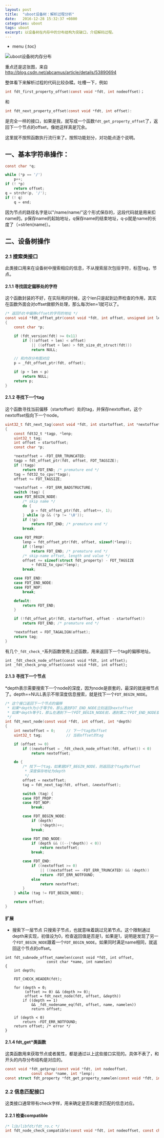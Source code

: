 ```yaml
---
layout: post
title:  "uboot设备树：解析过程分析"
date:   2016-12-28 15:32:37 +0800
categories: uboot
tags: uboot
excerpt: 以设备树在内存中的分布结构为突破口，介绍解码过程。
---
```


* menu
{:toc}

![uboot设备树内存分布](http://img.blog.csdn.net/20161227152910656?watermark/2/text/aHR0cDovL2Jsb2cuY3Nkbi5uZXQvYWJjYW11cw==/font/5a6L5L2T/fontsize/400/fill/I0JBQkFCMA==/dissolve/70/gravity/SouthEast)

重点还是这张图，来自 http://blog.csdn.net/abcamus/article/details/53890694

整体看下来解析过程的代码比较杂糅。吐槽一下，例如

```c
int fdt_first_property_offset(const void *fdt, int nodeoffset)；
```

和

```c
int fdt_next_property_offset(const void *fdt, int offset):
```

是完全一样的接口，如果是我，就写成一个函数`fdt_get_property_offset`了，返回下一个节点的offset，像她这样真是冗余。

这里就不按照函数执行流行来了。按照功能划分，对功能点逐个说明。

## 一、基本字符串操作：

```c
const char *q;

while (*p == '/')
	p++;
if (! *p)
	return offset;
q = strchr(p, '/');
if (! q)
	q = end;
```

因为节点的路径名字是以"/name/name/"这个形式保存的，这段代码就是用来扣name的。p保存name的起始地址，q保存name的结束地址，q-p就是name的长度了（=strlen(name)）。

## 二、设备树操作

### 2.1 搜索类接口
此类接口用来在设备树中搜索相应的信息，不从搜索层次包括字符，标签tag，节点。
#### 2.1.1 寻找固定偏移处的字符

这个函数封装的不好，在实际用的时候，这个len只是起到边界检查的作用，其实在函数外面会对offset做额外处理，那么每次len=1就可以了。
```c
/* 返回fdt中偏移offset的字符的地址 */
const void *fdt_offset_ptr(const void *fdt, int offset, unsigned int len)
{
	const char *p;

	if (fdt_version(fdt) >= 0x11)
		if (((offset + len) < offset)
		    || ((offset + len) > fdt_size_dt_struct(fdt)))
			return NULL;

	// 和内存分布图对应
	p = _fdt_offset_ptr(fdt, offset);

	if (p + len < p)
		return NULL;
	return p;
}
```


#### 2.1.2 寻找下一个tag
这个函数寻找当前偏移（startoffset）处的tag，并保存nextoffset，这个nextoffset指向下一个node。

```c
uint32_t fdt_next_tag(const void *fdt, int startoffset, int *nextoffset)
{
	const fdt32_t *tagp, *lenp;
	uint32_t tag;
	int offset = startoffset;
	const char *p;

	*nextoffset = -FDT_ERR_TRUNCATED;
	tagp = fdt_offset_ptr(fdt, offset, FDT_TAGSIZE);
	if (!tagp)
		return FDT_END; /* premature end */
	tag = fdt32_to_cpu(*tagp);
	offset += FDT_TAGSIZE;

	*nextoffset = -FDT_ERR_BADSTRUCTURE;
	switch (tag) {
	case FDT_BEGIN_NODE:
		/* skip name */
		do {
			p = fdt_offset_ptr(fdt, offset++, 1);
		} while (p && (*p != '\0'));
		if (!p)
			return FDT_END; /* premature end */
		break;

	case FDT_PROP:
		lenp = fdt_offset_ptr(fdt, offset, sizeof(*lenp));
		if (!lenp)
			return FDT_END; /* premature end */
		/* skip-name offset, length and value */
		offset += sizeof(struct fdt_property) - FDT_TAGSIZE
			+ fdt32_to_cpu(*lenp);
		break;

	case FDT_END:
	case FDT_END_NODE:
	case FDT_NOP:
		break;

	default:
		return FDT_END;
	}

	if (!fdt_offset_ptr(fdt, startoffset, offset - startoffset))
		return FDT_END; /* premature end */

	*nextoffset = FDT_TAGALIGN(offset);
	return tag;
}
```

有几个`_fdt_check_*`系列函数使用上述函数，用来返回下一个tag的偏移地址。

```
int _fdt_check_node_offset(const void *fdt, int offset);
int _fdt_check_prop_offset(const void *fdt, int offset);
```

#### 2.1.3 寻找下一个节点

*depth表示需要搜索下一个node的深度，因为node是嵌套的，最深的就是根节点了。depth==NULL表示不带深度信息搜索，就是找下一个`FDT_BEGIN_NODE`。

```c
/* 这个接口返回下一个节点的偏移
 * 如果*depth为小于等于0，那么遇到FDT_END_NODE立刻返回nextoffset
 * 如果*depth等于1，那么在遇到下一个FDT_BEGIN_NODE前，遇到第二个FDT_END_NODE就返回。
 */
int fdt_next_node(const void *fdt, int offset, int *depth)
{
	int nextoffset = 0;     // 下一个tag的offset
	uint32_t tag;           // 当前offset的tag

	if (offset >= 0)
		if ((nextoffset = _fdt_check_node_offset(fdt, offset)) < 0)
			return nextoffset;

	do {
		/* 找下一个tag，如果是DFT_BEGIN_NODE，则返回这个tag的offset
		 * 深度保存地址为depth
		 */
		offset = nextoffset;
		tag = fdt_next_tag(fdt, offset, &nextoffset);

		switch (tag) {
		case FDT_PROP:
		case FDT_NOP:
			break;

		case FDT_BEGIN_NODE:
			if (depth)
				(*depth)++;
			break;

		case FDT_END_NODE:
			if (depth && ((--(*depth)) < 0))
				return nextoffset;
			break;

		case FDT_END:
			if ((nextoffset >= 0)
			    || ((nextoffset == -FDT_ERR_TRUNCATED) && !depth))
				return -FDT_ERR_NOTFOUND;
			else
				return nextoffset;
		}
	} while (tag != FDT_BEGIN_NODE);

	return offset;
}
```

#### 扩展

- 搜索下一层节点
只搜索子节点，也就意味着跳过兄弟节点。这个限制通过depth来实现，初值设为0，检查返回值是否是1，如果是1，说明是发现了另一个`FDT_BEGIN_NODE`跟着一个`FDT_BEGIN_NODE`。如果同时满足name相同，就返回这个节点的offset。
```
int fdt_subnode_offset_namelen(const void *fdt, int offset,
			       const char *name, int namelen)
{
	int depth;

	FDT_CHECK_HEADER(fdt);

	for (depth = 0;
	     (offset >= 0) && (depth >= 0);
	     offset = fdt_next_node(fdt, offset, &depth))
		if ((depth == 1)
		    && _fdt_nodename_eq(fdt, offset, name, namelen))
			return offset;

	if (depth < 0)
		return -FDT_ERR_NOTFOUND;
	return offset; /* error */
}
```

#### 2.1.4 fdt_get*类函数

这类函数用来获取节点或者属性，都是通过以上这些接口实现的。具体不表了，和开头的内存分布结构是对应的。

```c
const void *fdt_getprop(const void *fdt, int nodeoffset,
			const char *name, int *lenp);
const struct fdt_property *fdt_get_property_namelen(const void *fdt, int offset, const char *name, int namelen, int *lenp);
```

### 2.2 信息匹配接口
这类接口通常带有check字样，用来确定是否和要求匹配的信息对应。

#### 2.2.1 检查compatible
```c
/* lib/libfdt/fdt_ro.c */
int fdt_node_check_compatible(const void *fdt, int nodeoffset, const char *compatible);
```
